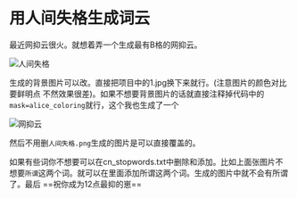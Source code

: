 # 用人间失格生成词云

最近网抑云很火。就想着弄一个生成最有B格的网抑云。

![人间失格](https://ae03.alicdn.com/kf/Uef14df513469452dada8754159b20f24Z.jpg)



生成的背景图片可以改。直接把项目中的1.jpg换下来就行。(注意图片的颜色对比要鲜明点 不然效果很差)。如果不想要背景图片的话就直接注释掉代码中的 `mask=alice_coloring`就行，这个我也生成了一个

![网抑云](https://ae03.alicdn.com/kf/Ud80c3b887f5c4b50aef13233f177d076r.jpg)



然后不用删`人间失格.png`生成的图片是可以直接覆盖的。



如果有些词你不想要可以在cn_stopwords.txt中删除和添加。比如上面张图片不想要`所谓`这两个词。就可以在里面添加所谓这两个词。生成的图片中就不会有所谓了。最后 ==祝你成为12点最抑的崽==

